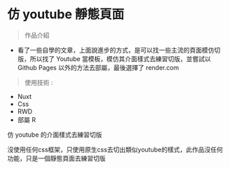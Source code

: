 # 仿 youtube 靜態頁面

> 作品介紹 
* 看了一些自學的文章，上面說進步的方式，是可以找一些主流的頁面模仿切版，所以找了 Youtube 當模板，模仿其介面樣式去練習切版，並嘗試以 Github Pages 以外的方法去部屬，最後選擇了 render.com


> 使用技術 :
+ Nuxt 
+ Css 
+ RWD 
+ 部屬 R

仿 youtube 的介面樣式去練習切版

沒使用任何css框架，只使用原生css去切出類似youtube的樣式，此作品沒任何功能，只是一個靜態頁面去練習切版
